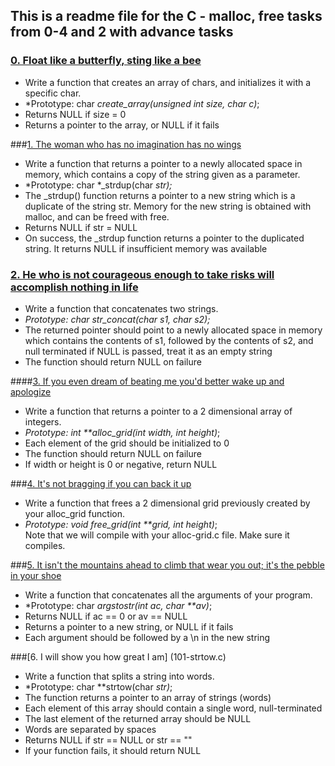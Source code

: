 ## This is a readme file for the C - malloc, free tasks from 0-4 and 2 with advance tasks
		
### [0. Float like a butterfly, sting like a bee](0-create_array.c)		
- Write a function that creates an array of chars, and initializes it with a specific char.
- *Prototype: char *create_array(unsigned int size, char c)*;
- Returns NULL if size = 0
- Returns a pointer to the array, or NULL if it fails
		
###[1. The woman who has no imagination has no wings](1-strdup.c)		
- Write a function that returns a pointer to a newly allocated space in memory, which contains a copy of the string given as a parameter.		
- *Prototype: char *_strdup(char *str);*
- The _strdup() function returns a pointer to a new string which is a duplicate of the string str. Memory for the new string is obtained with malloc, and can be freed with free.		
- Returns NULL if str = NULL
- On success, the _strdup function returns a pointer to the duplicated string. It returns NULL if insufficient memory was available
		
### [2. He who is not courageous enough to take risks will accomplish nothing in life](2-str_concat.c)		
- Write a function that concatenates two strings.
- *Prototype: char str_concat(char s1, char s2);*		
- The returned pointer should point to a newly allocated space in memory which contains the contents of s1, followed by the contents of s2, and null terminated if NULL is passed, treat it as an empty string
- The function should return NULL on failure
		
####[3. If you even dream of beating me you'd better wake up and apologize](3-alloc_grid.c)
- Write a function that returns a pointer to a 2 dimensional array of integers.
- *Prototype: int **alloc_grid(int width, int height)*;		
- Each element of the grid should be initialized to 0
- The function should return NULL on failure
- If width or height is 0 or negative, return NULL
		
###[4. It's not bragging if you can back it up](4-free_grid.c)		
- Write a function that frees a 2 dimensional grid previously created by your alloc_grid function.		
- *Prototype: void free_grid(int **grid, int height)*;		
Note that we will compile with your alloc-grid.c file. Make sure it compiles.
	
###[5. It isn't the mountains ahead to climb that wear you out; it's the pebble in your shoe](100-argstostr.c)	
- Write a function that concatenates all the arguments of your program.		
- *Prototype: char *argstostr(int ac, char **av)*;		
- Returns NULL if ac == 0 or av == NULL
- Returns a pointer to a new string, or NULL if it fails
- Each argument should be followed by a \n in the new string  
		
###[6. I will show you how great I am] (101-strtow.c)		
- Write a function that splits a string into words.
- *Prototype: char **strtow(char *str)*;		
- The function returns a pointer to an array of strings (words)		
- Each element of this array should contain a single word, null-terminated
- The last element of the returned array should be NULL
- Words are separated by spaces
- Returns NULL if str == NULL or str == ""
- If your function fails, it should return NULL

